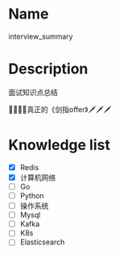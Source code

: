 Name
====

interview_summary

Description
===========

面试知识点总结

🙋‍♂️🙋‍♀️真正的《剑指offer》🗡️🗡️🗡️

Knowledge list
===========

- [x] Redis
- [x] 计算机网络
- [ ] Go
- [ ] Python
- [ ] 操作系统
- [ ] Mysql
- [ ] Kafka
- [ ] K8s
- [ ] Elasticsearch

